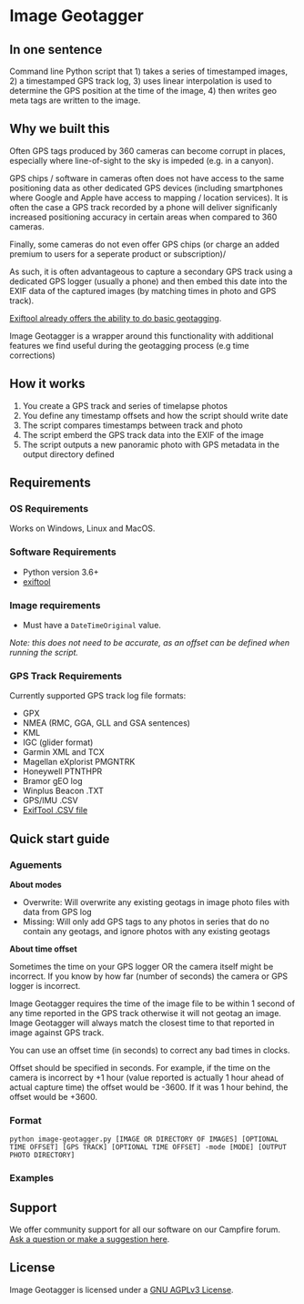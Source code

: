# Image Geotagger

## In one sentence

Command line Python script that 1) takes a series of timestamped images, 2) a timestamped GPS track log, 3) uses linear interpolation is used to determine the GPS position at the time of the image, 4) then writes geo meta tags are written to the image.

## Why we built this

Often GPS tags produced by 360 cameras can become corrupt in places, especially where line-of-sight to the sky is impeded (e.g. in a canyon).

GPS chips / software in cameras often does not have access to the same positioning data as other dedicated GPS devices (including smartphones where Google and Apple have access to mapping / location services). It is often the case a GPS track recorded by a phone will deliver significanly increased positioning accuracy in certain areas when compared to 360 cameras.

Finally, some cameras do not even offer GPS chips (or charge an added premium to users for a seperate product or subscription)/

As such, it is often advantageous to capture a secondary GPS track using a dedicated GPS logger (usually a phone) and then embed this date into the EXIF data of the captured images (by matching times in photo and GPS track).

[Exiftool already offers the ability to do basic geotagging](https://exiftool.org/geotag.html).

Image Geotagger is a wrapper around this functionality with additional features we find useful during the geotagging process (e.g time corrections)

## How it works

1. You create a GPS track and series of timelapse photos
2. You define any timestamp offsets and how the script should write date
3. The script compares timestamps between track and photo
4. The script emberd the GPS track data into the EXIF of the image
5. The script outputs a new panoramic photo with GPS metadata in the output directory defined

## Requirements

### OS Requirements

Works on Windows, Linux and MacOS.

### Software Requirements

* Python version 3.6+
* [exiftool](https://exiftool.org/)

### Image requirements

* Must have a `DateTimeOriginal` value.

_Note: this does not need to be accurate, as an offset can be defined when running the script._

### GPS Track Requirements

Currently supported GPS track log file formats:

* GPX
* NMEA (RMC, GGA, GLL and GSA sentences)
* KML
* IGC (glider format)
* Garmin XML and TCX
* Magellan eXplorist PMGNTRK
* Honeywell PTNTHPR
* Bramor gEO log
* Winplus Beacon .TXT
* GPS/IMU .CSV
* [ExifTool .CSV file](https://exiftool.org/geotag.html#CSVFormat)

## Quick start guide

### Aguements

**About modes**

* Overwrite: Will overwrite any existing geotags in image photo files with data from GPS log
* Missing: Will only add GPS tags to any photos in series that do no contain any geotags, and ignore photos with any existing geotags

**About time offset**

Sometimes the time on your GPS logger OR the camera itself might be incorrect. If you know by how far (number of seconds) the camera or GPS logger is incorrect.

Image Geotagger requires the time of the image file to be within 1 second of any time reported in the GPS track otherwise it will not geotag an image. Image Geotagger will always match the closest time to that reported in image against GPS track.

You can use an offset time (in seconds) to correct any bad times in clocks.

Offset should be specified in seconds. For example, if the time on the camera is incorrect by +1 hour (value reported is actually 1 hour ahead of actual capture time) the offset would be -3600. If it was 1 hour behind, the offset would be +3600.

### Format

```
python image-geotagger.py [IMAGE OR DIRECTORY OF IMAGES] [OPTIONAL TIME OFFSET] [GPS TRACK] [OPTIONAL TIME OFFSET] -mode [MODE] [OUTPUT PHOTO DIRECTORY]
```

### Examples



## Support 

We offer community support for all our software on our Campfire forum. [Ask a question or make a suggestion here](https://campfire.trekview.org/c/support/8).

## License

Image Geotagger is licensed under a [GNU AGPLv3 License](https://github.com/trek-view/image-geotagger/blob/master/LICENSE.txt).